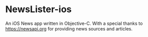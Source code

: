 # NewsLister-ios
An iOS News app written in Objective-C.
With a special thanks to https://newsapi.org for providing news sources and articles.

